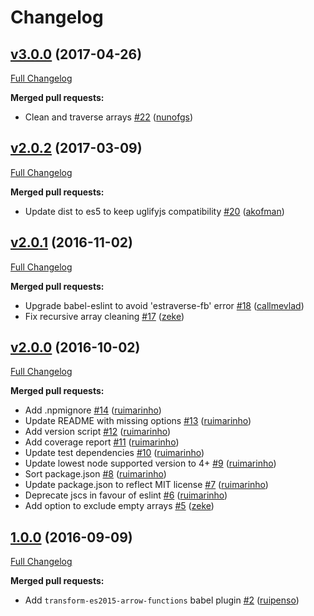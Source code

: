 # Changelog

## [v3.0.0](https://github.com/nunofgs/clean-deep/tree/v3.0.0) (2017-04-26)
[Full Changelog](https://github.com/nunofgs/clean-deep/compare/v2.0.2...v3.0.0)

**Merged pull requests:**

- Clean and traverse arrays [\#22](https://github.com/nunofgs/clean-deep/pull/22) ([nunofgs](https://github.com/nunofgs))

## [v2.0.2](https://github.com/nunofgs/clean-deep/tree/v2.0.2) (2017-03-09)
[Full Changelog](https://github.com/nunofgs/clean-deep/compare/v2.0.1...v2.0.2)

**Merged pull requests:**

- Update dist to es5 to keep uglifyjs compatibility [\#20](https://github.com/nunofgs/clean-deep/pull/20) ([akofman](https://github.com/akofman))

## [v2.0.1](https://github.com/nunofgs/clean-deep/tree/v2.0.1) (2016-11-02)
[Full Changelog](https://github.com/nunofgs/clean-deep/compare/v2.0.0...v2.0.1)

**Merged pull requests:**

- Upgrade babel-eslint to avoid 'estraverse-fb' error [\#18](https://github.com/nunofgs/clean-deep/pull/18) ([callmevlad](https://github.com/callmevlad))
- Fix recursive array cleaning [\#17](https://github.com/nunofgs/clean-deep/pull/17) ([zeke](https://github.com/zeke))

## [v2.0.0](https://github.com/nunofgs/clean-deep/tree/v2.0.0) (2016-10-02)
[Full Changelog](https://github.com/nunofgs/clean-deep/compare/1.0.0...v2.0.0)

**Merged pull requests:**

- Add .npmignore [\#14](https://github.com/nunofgs/clean-deep/pull/14) ([ruimarinho](https://github.com/ruimarinho))
- Update README with missing options [\#13](https://github.com/nunofgs/clean-deep/pull/13) ([ruimarinho](https://github.com/ruimarinho))
- Add version script [\#12](https://github.com/nunofgs/clean-deep/pull/12) ([ruimarinho](https://github.com/ruimarinho))
- Add coverage report [\#11](https://github.com/nunofgs/clean-deep/pull/11) ([ruimarinho](https://github.com/ruimarinho))
- Update test dependencies [\#10](https://github.com/nunofgs/clean-deep/pull/10) ([ruimarinho](https://github.com/ruimarinho))
- Update lowest node supported version to 4+ [\#9](https://github.com/nunofgs/clean-deep/pull/9) ([ruimarinho](https://github.com/ruimarinho))
- Sort package.json [\#8](https://github.com/nunofgs/clean-deep/pull/8) ([ruimarinho](https://github.com/ruimarinho))
- Update package.json to reflect MIT license [\#7](https://github.com/nunofgs/clean-deep/pull/7) ([ruimarinho](https://github.com/ruimarinho))
- Deprecate jscs in favour of eslint [\#6](https://github.com/nunofgs/clean-deep/pull/6) ([ruimarinho](https://github.com/ruimarinho))
- Add option to exclude empty arrays [\#5](https://github.com/nunofgs/clean-deep/pull/5) ([zeke](https://github.com/zeke))

## [1.0.0](https://github.com/nunofgs/clean-deep/tree/1.0.0) (2016-09-09)
[Full Changelog](https://github.com/nunofgs/clean-deep/compare/0.0.1...1.0.0)

**Merged pull requests:**

- Add `transform-es2015-arrow-functions` babel plugin [\#2](https://github.com/nunofgs/clean-deep/pull/2) ([ruipenso](https://github.com/ruipenso))

